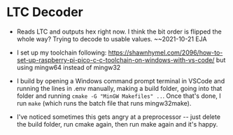 # LTC Decoder

* Reads LTC and outputs hex right now.  I think the bit order is flipped the whole way?  Trying to decode to usable values.  ~~2021-10-21 EJA

* I set up my toolchain following: https://shawnhymel.com/2096/how-to-set-up-raspberry-pi-pico-c-c-toolchain-on-windows-with-vs-code/ but using mingw64 instead of mingw32

* I build by opening a Windows command prompt terminal in VSCode and running the lines in .env manually, making a build folder, going into that folder and running ``cmake -G "MinGW Makefiles" ..``.  Once that's done, I run ``make`` (which runs the batch file that runs mingw32make).  
* I've noticed sometimes this gets angry at a preprocessor -- just delete the build folder, run cmake again, then run make again and it's happy. 